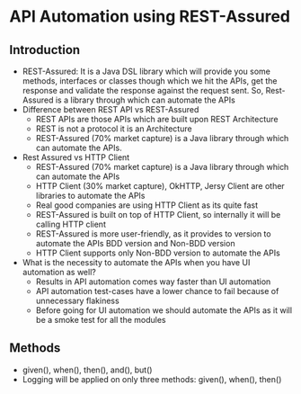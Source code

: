 # API Automation using REST-Assured

## Introduction

- REST-Assured: It is a Java DSL library which will provide you some methods, interfaces or classes though which we hit the APIs, get the response and validate the response against the request sent. So, Rest-Assured is a library through which can automate the APIs
- Difference between REST API vs REST-Assured
    - REST APIs are those APIs which are built upon REST Architecture
    - REST is not a protocol it is an Architecture
    - REST-Assured (70% market capture) is a Java library through which can automate the APIs.
- Rest Assured vs HTTP Client
    - REST-Assured (70% market capture) is a Java library through which can automate the APIs
    - HTTP Client (30% market capture), OkHTTP, Jersy Client are other libraries to automate the APIs
    - Real good companies are using HTTP Client as its quite fast
    - REST-Assured is built on top of HTTP Client, so internally it will be calling HTTP client
    - REST-Assured is more user-friendly, as it provides to version to automate the APIs BDD version and Non-BDD version
    - HTTP Client supports only Non-BDD version to automate the APIs
- What is the necessity to automate the APIs when you have UI automation as well?
  - Results in API automation comes way faster than UI automation 
  - API automation test-cases have a lower chance to fail because of unnecessary flakiness
  - Before going for UI automation we should automate the APIs as it will be a smoke test for all the modules

## Methods

- given(), when(), then(), and(), but()
- Logging will be applied on only three methods: given(), when(), then()
